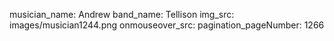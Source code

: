 musician_name: Andrew
band_name: Tellison
img_src: images/musician1244.png
onmouseover_src: 
pagination_pageNumber: 1266